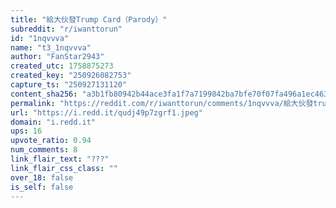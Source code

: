 ```yaml
---
title: "給大伙發Trump Card（Parody）"
subreddit: "r/iwanttorun"
id: "1nqvvva"
name: "t3_1nqvvva"
author: "FanStar2943"
created_utc: 1758875273
created_key: "250926082753"
capture_ts: "250927131120"
content_sha256: "a3b1fb80942b44ace3fa1f7a7199842ba7bfe70f07fa496a1ec463d0917c3baa"
permalink: "https://reddit.com/r/iwanttorun/comments/1nqvvva/給大伙發trump_cardparody/"
url: "https://i.redd.it/qudj49p7zgrf1.jpeg"
domain: "i.redd.it"
ups: 16
upvote_ratio: 0.94
num_comments: 8
link_flair_text: "???"
link_flair_css_class: ""
over_18: false
is_self: false
---
```


